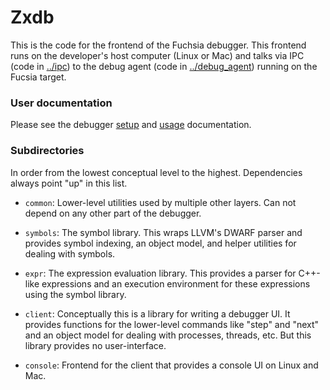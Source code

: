 # Zxdb

This is the code for the frontend of the Fuchsia debugger. This frontend runs
on the developer's host computer (Linux or Mac) and talks via IPC (code in
[../ipc](../ipc)) to the debug agent (code in [../debug_agent](../debug_agent))
running on the Fucsia target.

### User documentation

Please see the debugger [setup](../../../../garnet/docs/debugger.md) and
[usage](../../../../garnet/docs/debugger_usage.md) documentation.

### Subdirectories

In order from the lowest conceptual level to the highest. Dependencies always
point "up" in this list.

  * `common`: Lower-level utilities used by multiple other layers. Can not
    depend on any other part of the debugger.

  * `symbols`: The symbol library. This wraps LLVM's DWARF parser and provides
    symbol indexing, an object model, and helper utilities for dealing with
    symbols.

  * `expr`: The expression evaluation library. This provides a parser for
    C++-like expressions and an execution environment for these expressions
    using the symbol library.

  * `client`: Conceptually this is a library for writing a debugger UI. It
    provides functions for the lower-level commands like "step" and "next" and
    an object model for dealing with processes, threads, etc. But this library
    provides no user-interface.

  * `console`: Frontend for the client that provides a console UI on Linux and
    Mac.
